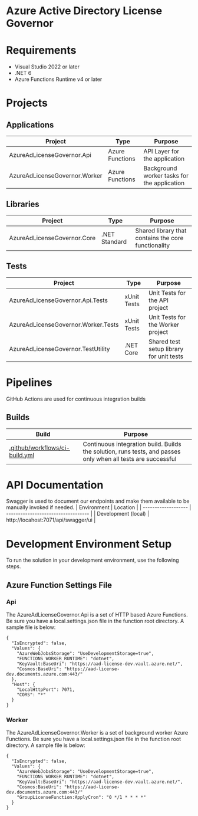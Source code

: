 # Azure Active Directory License Governor

# Requirements
* Visual Studio 2022 or later
* .NET 6
* Azure Functions Runtime v4 or later

# Projects
## Applications
| Project                       | Type            | Purpose                                     |
| ----------------------------- | --------------- | ------------------------------------------- |
| AzureAdLicenseGovernor.Api    | Azure Functions | API Layer for the application               |
| AzureAdLicenseGovernor.Worker | Azure Functions | Background worker tasks for the application |

## Libraries
| Project                     | Type          | Purpose                                             |
| --------------------------- | ------------- | --------------------------------------------------- |
| AzureAdLicenseGovernor.Core | .NET Standard | Shared library that contains the core functionality |

## Tests
| Project                             | Type        | Purpose                                  |
| ----------------------------------- | ----------- | ---------------------------------------- |
| AzureAdLicenseGovernor.Api.Tests    | xUnit Tests | Unit Tests for the API project           |
| AzureAdLicenseGovernor.Worker.Tests | xUnit Tests | Unit Tests for the Worker project        |
| AzureAdLicenseGovernor.TestUtility  | .NET Core   | Shared test setup library for unit tests |

# Pipelines
GitHub Actions are used for continuous integration builds
## Builds
| Build                                                            | Purpose                                                                                                       |
| ---------------------------------------------------------------- | ------------------------------------------------------------------------------------------------------------- |
| [.github/workflows/ci-build.yml](.github/workflows/ci-build.yml) | Continuous integration build.  Builds the solution, runs tests, and passes only when all tests are successful |

# API Documentation
Swagger is used to document our endpoints and make them available to be manually invoked if needed.
| Environment         | Location                            |
| ------------------- | ----------------------------------- |
| Development (local) | http://locahost:7071/api/swagger/ui |

# Development Environment Setup
To run the solution in your development environment, use the following steps.

## Azure Function Settings File
### Api
The AzureAdLicenseGovernor.Api is a set of HTTP based Azure Functions.  Be sure you have a local.settings.json file in the function root directory.  A sample file is below:
```
{
  "IsEncrypted": false,
  "Values": {
    "AzureWebJobsStorage": "UseDevelopmentStorage=true",
    "FUNCTIONS_WORKER_RUNTIME": "dotnet",
    "KeyVault:BaseUri": "https://aad-license-dev.vault.azure.net/",
    "Cosmos:BaseUri": "https://aad-license-dev.documents.azure.com:443/"
  },
  "Host": {
    "LocalHttpPort": 7071,
    "CORS": "*"
  }
}
```

### Worker
The AzureAdLicenseGovernor.Worker is a set of background worker Azure Functions.  Be sure you have a local.settings.json file in the function root directory.  A sample file is below:
```
{
  "IsEncrypted": false,
  "Values": {
    "AzureWebJobsStorage": "UseDevelopmentStorage=true",
    "FUNCTIONS_WORKER_RUNTIME": "dotnet",
    "KeyVault:BaseUri": "https://aad-license-dev.vault.azure.net/",
    "Cosmos:BaseUri": "https://aad-license-dev.documents.azure.com:443/"
    "GroupLicenseFunction:ApplyCron": "0 */1 * * * *"
  }
}
```